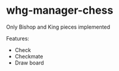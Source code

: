 # whg-manager-chess

Only Bishop and King pieces implemented

Features:
- Check
- Checkmate
- Draw board

